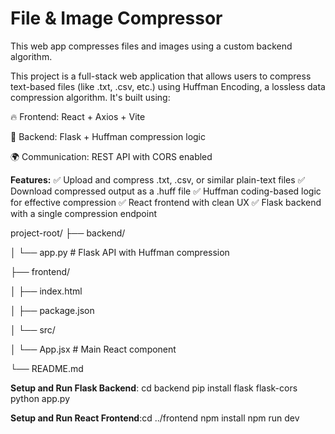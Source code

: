 # File & Image Compressor
This web app compresses files and images using a custom backend algorithm.

This project is a full-stack web application that allows users to compress text-based files (like .txt, .csv, etc.) using Huffman Encoding, a lossless data compression algorithm. It's built using:

🔥 Frontend: React + Axios + Vite

🧠 Backend: Flask + Huffman compression logic

🌍 Communication: REST API with CORS enabled

 **Features:**
✅ Upload and compress .txt, .csv, or similar plain-text files
✅ Download compressed output as a .huff file
✅ Huffman coding-based logic for effective compression
✅ React frontend with clean UX
✅ Flask backend with a single compression endpoint

project-root/
├── backend/

│   └── app.py              # Flask API with Huffman compression

├── frontend/

│   ├── index.html

│   ├── package.json

│   └── src/

│       └── App.jsx         # Main React component

└── README.md

**Setup and Run Flask Backend**: 
cd backend
pip install flask flask-cors
python app.py

**Setup and Run React Frontend**:cd ../frontend
npm install
npm run dev
